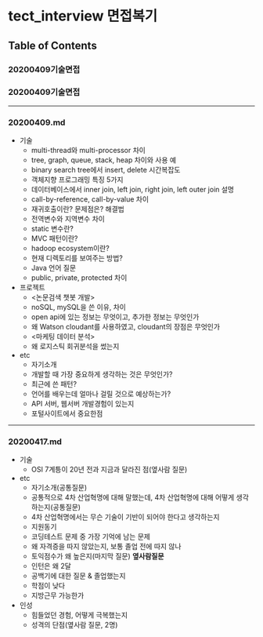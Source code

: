 # tect_interview 면접복기

## Table of Contents
### **20200409기술면접**
### **20200409기술면접**
--------------------------
### **20200409.md**
+ 기술
  + multi-thread와 multi-processor 차이
  + tree, graph, queue, stack, heap 차이와 사용 예
  + binary search tree에서 insert, delete 시간복잡도
  + 객체지향 프로그래밍 특징 5가지
  + 데이터베이스에서 inner join, left join, right join, left outer join 설명
  + call-by-reference, call-by-value 차이
  + 재귀호출이란? 문제점은? 해결법
  + 전역변수와 지역변수 차이
  + static 변수란?
  + MVC 패턴이란?
  + hadoop ecosystem이란?
  + 현재 디렉토리를 보여주는 방법?
  + Java 언어 질문
  + public, private, protected 차이
+ 프로젝트
  + <논문검색 챗봇 개발>
  + noSQL, mySQL을 쓴 이유, 차이
  + open api에 있는 정보는 무엇이고, 추가한 정보는 무엇인가
  + 왜 Watson cloudant를 사용하였고, cloudant의 장점은 무엇인가
  + <마케팅 데이터 분석>
  + 왜 로지스틱 회귀분석을 썼는지
+ etc
  + 자기소개
  + 개발할 때 가장 중요하게 생각하는 것은 무엇인가?
  + 최근에 쓴 패턴?
  + 언어를 배우는데 얼마나 걸릴 것으로 예상하는가?
  + API 서버, 웹서버 개발경험이 있는지
  + 포털사이트에서 중요한점
---------------
### **20200417.md**
+ 기술
  + OSI 7계틍이 20년 전과 지금과 달라진 점(옆사람 질문)
+ etc
  + 자기소개(공통질문)
  + 공통적으로 4차 산업혁명에 대해 말했는데, 4차 산업혁명에 대해 어떻게 생각하는지(공통질문)
  + 4차 산업혁명에서는 무슨 기술이 기반이 되어야 한다고 생각하는지
  + 지원동기
  + 코딩테스트 문제 중 가장 기억에 남는 문제
  + 왜 자격증을 따지 않았는지, 보통 졸업 전에 따지 않나
  + 토익점수가 왜 높은지(마지막 질문)
  **옆사람질문**
  + 인턴은 왜 2달
  + 공백기에 대한 질문 & 졸업했는지
  + 학점이 낮다
  + 지방근무 가능한가
+ 인성
  + 힘들었던 경험, 어떻게 극복했는지
  + 성격의 단점(옆사람 질문, 2명)
